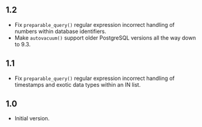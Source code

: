 1.2
---
- Fix `preparable_query()` regular expression incorrect handling of numbers within database identifiers.
- Make `autovacuum()` support older PostgreSQL versions all the way down to 9.3.

1.1
---
- Fix `preparable_query()` regular expression incorrect handling of timestamps and exotic data types within an IN list.

1.0
---
- Initial version.
